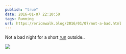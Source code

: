 ```yaml
---
publish: "true"
date: 2016-01-07 22:10:50
tags: Running
url: https://ericmwalk.blog/2016/01/07/not-a-bad.html
---
```


Not a bad night for a short [run](https://www.strava.com/activities/469252310) outside..

![](https://ericmwalk.blog/uploads/2022/00daab6319.jpg)